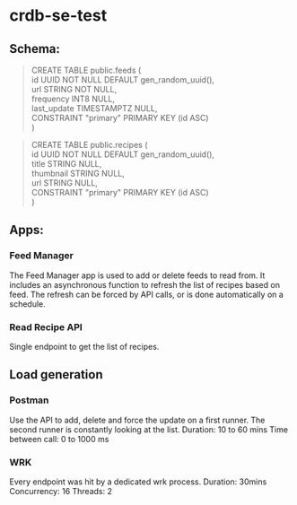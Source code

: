 # crdb-se-test

## Schema:

> CREATE TABLE public.feeds (  
  id UUID NOT NULL DEFAULT gen_random_uuid(),  
  url STRING NOT NULL,  
  frequency INT8 NULL,  
  last_update TIMESTAMPTZ NULL,  
  CONSTRAINT "primary" PRIMARY KEY (id ASC)  
)

> CREATE TABLE public.recipes (  
  id UUID NOT NULL DEFAULT gen_random_uuid(),  
  title STRING NULL,  
  thumbnail STRING NULL,  
  url STRING NULL,  
  CONSTRAINT "primary" PRIMARY KEY (id ASC)  
)

## Apps:

### Feed Manager
The Feed Manager app is used to add or delete feeds to read from.
It includes an asynchronous function to refresh the list of recipes based on feed. The refresh can be forced by API calls, or is done automatically on a schedule.

### Read Recipe API
Single endpoint to get the list of recipes.

## Load generation

### Postman
Use the API to add, delete and force the update on a first runner. The second runner is constantly looking at the list.
Duration: 10 to 60 mins
Time between call: 0 to 1000 ms

### WRK
Every endpoint was hit by a dedicated wrk process.
Duration: 30mins
Concurrency: 16
Threads: 2